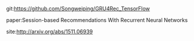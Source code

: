 git:https://github.com/Songweiping/GRU4Rec_TensorFlow

paper:Session-based Recommendations With Recurrent Neural Networks

site:http://arxiv.org/abs/1511.06939
